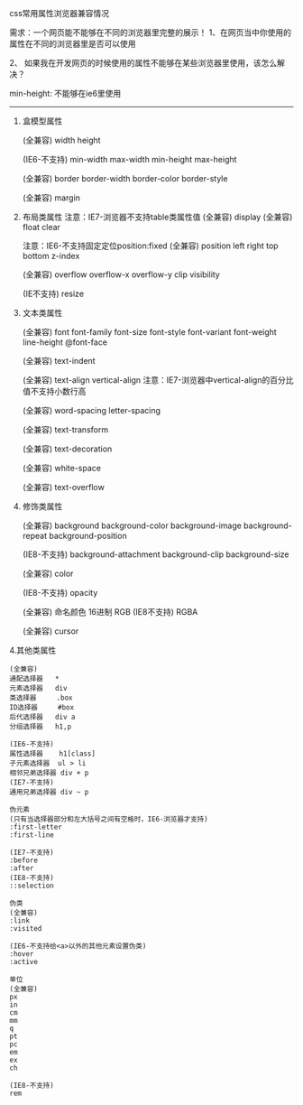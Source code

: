 css常用属性浏览器兼容情况

需求：一个网页能不能够在不同的浏览器里完整的展示！
1、在网页当中你使用的属性在不同的浏览器里是否可以使用

2、 如果我在开发网页的时候使用的属性不能够在某些浏览器里使用，该怎么解决？

min-height: 不能够在ie6里使用



-------------------------------------------------------------------
1. 盒模型属性

	(全兼容)
	width
	height

	(IE6-不支持)
	min-width
	max-width
	min-height
	max-height
	
	(全兼容)
	border
	border-width
	border-color
	border-style
	
	(全兼容)
	margin
	
2. 布局类属性
	注意：IE7-浏览器不支持table类属性值
	(全兼容)
	display
	(全兼容)
	float
	clear
	
	注意：IE6-不支持固定定位position:fixed
	(全兼容)
	position
	left
	right
	top
	bottom
	z-index
	
	(全兼容)
	overflow
	overflow-x
	overflow-y
	clip
	visibility

	(IE不支持)
	resize
	
	
3. 文本类属性
	
	(全兼容)
	font
	font-family
	font-size
	font-style
	font-variant
	font-weight
	line-height
	@font-face
	
	(全兼容)
	text-indent
	
	(全兼容)
	text-align
	vertical-align
	注意：IE7-浏览器中vertical-align的百分比值不支持小数行高
	
	(全兼容)
	word-spacing
	letter-spacing
	
	(全兼容)
	text-transform
	
	(全兼容)
	text-decoration
	
	(全兼容)
	white-space
	
	(全兼容)
	text-overflow
	
	
3. 修饰类属性

	(全兼容)
	background
	background-color
	background-image
	background-repeat
	background-position
	
	(IE8-不支持)
	background-attachment
	background-clip
	background-size
	
	(全兼容)
	color

	(IE8-不支持)
	opacity
	
	(全兼容)
	命名颜色
	16进制
	RGB
	(IE8不支持)
	RGBA
	
	(全兼容)
	cursor
	
4.其他类属性
	
	(全兼容)
	通配选择器   *
	元素选择器   div
	类选择器     .box
	ID选择器     #box
	后代选择器   div a
	分组选择器   h1,p

	(IE6-不支持)
	属性选择器    h1[class]
	子元素选择器  ul > li
	相邻兄弟选择器 div + p
	(IE7-不支持)
	通用兄弟选择器 div ~ p
	
	伪元素
	(只有当选择器部分和左大括号之间有空格时，IE6-浏览器才支持)
	:first-letter
	:first-line

	(IE7-不支持)
	:before
	:after
	(IE8-不支持)
	::selection
	
	伪类
	(全兼容)
	:link
	:visited

	(IE6-不支持给<a>以外的其他元素设置伪类)
	:hover
	:active  
	
	单位
	(全兼容)
	px
	in
	cm
	mm
	q
	pt
	pc
	em
	ex
	ch
	
	(IE8-不支持)
	rem
